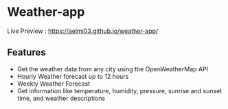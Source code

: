 # Weather-app

Live Preview : <https://aelmi03.github.io/weather-app/>

## Features

- Get the weather data from any city using the OpenWeatherMap API
- Hourly Weather forecast up to 12 hours
- Weekly Weather Forecast
- Get information like temperature, humidity, pressure, sunrise and sunset time, and weather descriptions
